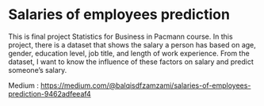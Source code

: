 # Salaries of employees prediction

This is final project Statistics for Business in Pacmann course. In this project, there is a dataset that shows the salary a person has based on age, gender, education level, job title, and length of work experience. From the dataset, I want to know the influence of these factors on salary and predict someone’s salary.

Medium : https://medium.com/@balqisdfzamzami/salaries-of-employees-prediction-9462adfeeaf4
